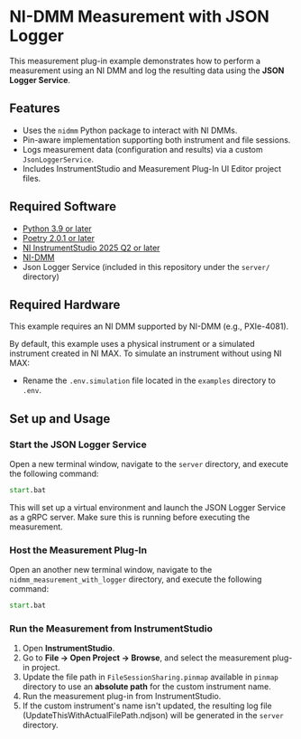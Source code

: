 # NI-DMM Measurement with JSON Logger

This measurement plug-in example demonstrates how to perform a measurement using an NI DMM and log the resulting data using the **JSON Logger Service**.

## Features

- Uses the `nidmm` Python package to interact with NI DMMs.
- Pin-aware implementation supporting both instrument and file sessions.
- Logs measurement data (configuration and results) via a custom `JsonLoggerService`.
- Includes InstrumentStudio and Measurement Plug-In UI Editor project files.

## Required Software

- [Python 3.9 or later](https://www.python.org/downloads/release/python-390/)
- [Poetry 2.0.1 or later](https://python-poetry.org/docs/#installing-with-pipx)
- [NI InstrumentStudio 2025 Q2 or later](https://www.ni.com/en/support/downloads/software-products/download.instrumentstudio.html#564301)
- [NI-DMM](https://www.ni.com/en/support/downloads/drivers/download.ni-dmm.html?srsltid=AfmBOoqVEVJSkBcgIIeYwS4jik4CPhgCzLYL0sBdSWe67eCL_LSOgMev#564319)
- Json Logger Service (included in this repository under the `server/` directory)

## Required Hardware

This example requires an NI DMM supported by NI-DMM (e.g., PXIe-4081).

By default, this example uses a physical instrument or a simulated instrument created in NI MAX. To simulate an instrument without using NI MAX:

- Rename the `.env.simulation` file located in the `examples` directory to `.env`.

## Set up and Usage

### Start the JSON Logger Service

Open a new terminal window, navigate to the `server` directory, and execute the following command:

```cmd
start.bat
```

This will set up a virtual environment and launch the JSON Logger Service as a gRPC server. Make sure this is running before executing the measurement.

### Host the Measurement Plug-In

Open an another new terminal window, navigate to the `nidmm_measurement_with_logger` directory, and execute the following command:

```cmd
start.bat
```

### Run the Measurement from InstrumentStudio

1. Open **InstrumentStudio**.
2. Go to **File -> Open Project -> Browse**, and select the measurement plug-in project.
3. Update the file path in `FileSessionSharing.pinmap` available in `pinmap` directory to use an **absolute path** for the custom instrument name.
4. Run the measurement plug-in from InstrumentStudio.
5. If the custom instrument's name isn't updated, the resulting log file (UpdateThisWithActualFilePath.ndjson) will be generated in the `server` directory.
